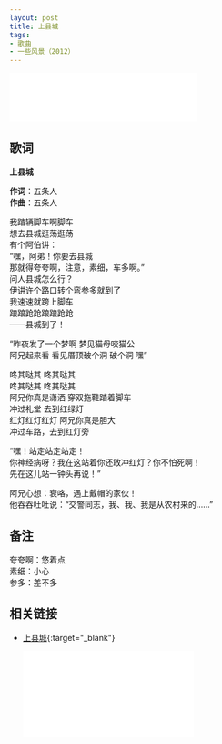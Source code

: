 ```yaml
---
layout: post
title: 上县城
tags: 
- 歌曲
- 一些风景（2012）
---
```


<iframe frameborder="no" border="0" marginwidth="0" marginheight="0" width=330 height=86 src="//music.163.com/outchain/player?type=2&id=28587862&auto=1&height=66"></iframe>

## 歌词

**上县城**

**作词**：五条人  
**作曲**：五条人

我踏辆脚车啊脚车  
想去县城逛荡逛荡  
有个阿伯讲：  
“嘿，阿弟！你要去县城  
那就得夸夸啊，注意，素细，车多啊。”  
问人县城怎么行？  
伊讲许个路口转个弯参多就到了  
我速速就跨上脚车  
踉踉跄跄踉踉跄跄  
——县城到了！

“昨夜发了一个梦啊 梦见猫母咬猫公  
阿兄起来看 看见厝顶破个洞 破个洞 嘿”

咚其哒其 咚其哒其  
咚其哒其 咚其哒其  
阿兄你真是潇洒 穿双拖鞋踏着脚车  
冲过礼堂 去到红绿灯  
红灯红灯红灯 阿兄你真是胆大  
冲过车路，去到红灯旁

“嘿！站定站定站定！  
你神经病呀？我在这站着你还敢冲红灯？你不怕死啊！  
先在这儿站一钟头再说！”

阿兄心想：衰咯，遇上戴帽的家伙！  
他吞吞吐吐说：“交警同志，我、我、我是从农村来的……”

## 备注

夸夸啊：悠着点  
素细：小心  
参多：差不多

## 相关链接

* [上县城](https://www.bilibili.com/video/BV1TZ4y1M75S/){:target="_blank"}
  
  <div class="iframe-container"><iframe class="responsive-iframe" src="//player.bilibili.com/player.html?aid=371565475&bvid=BV1TZ4y1M75S&cid=218122641&page=1" frameborder="no" allowfullscreen="true"></iframe></div>

